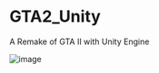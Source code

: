 # GTA2_Unity
A Remake of GTA II with Unity Engine

![image](https://user-images.githubusercontent.com/100194436/214065816-c497c2c3-b2cd-4ccc-88ab-7f4508631a5b.png)

